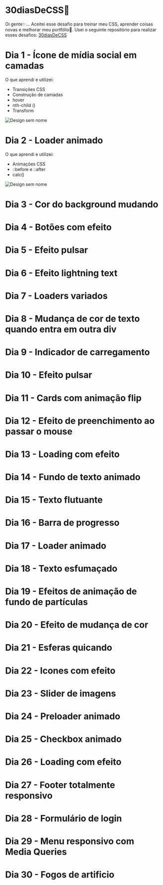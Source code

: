 # 30diasDeCSS🚀

Oi gente✨...
Aceitei esse desafio para treinar meu CSS, aprender coisas novas e melhorar meu portfólio🚀.
Usei o seguinte repositório para realizar esses desafios: [30diasDeCSS](https://github.com/MilenaCarecho/30diasDeCSS#id01)

# Dia 1 - Ícone de mídia social em camadas
O que aprendi e utilizei:
* Transições CSS
* Construção de camadas
* hover
* nth-child ()
* Transform

![Design sem nome](https://user-images.githubusercontent.com/69852246/235525805-7bace409-5211-4cf4-985e-fa97f9000dc8.gif)

# Dia 2 - Loader animado
O que aprendi e utilizei:
* Animações CSS
* ::before e ::after
* calc()

![Design sem nome](https://user-images.githubusercontent.com/69852246/235758939-6bcae660-d0d2-4276-b91a-d1b046a4c049.gif)

# Dia 3 - Cor do background mudando
# Dia 4 - Botões com efeito
# Dia 5 - Efeito pulsar
# Dia 6 - Efeito lightning text
# Dia 7 - Loaders variados
# Dia 8 - Mudança de cor de texto quando entra em outra div
# Dia 9 - Indicador de carregamento
# Dia 10 - Efeito pulsar
# Dia 11 - Cards com animação flip
# Dia 12 - Efeito de preenchimento ao passar o mouse
# Dia 13 - Loading com efeito
# Dia 14 - Fundo de texto animado
# Dia 15 - Texto flutuante
# Dia 16 - Barra de progresso
# Dia 17 - Loader animado
# Dia 18 - Texto esfumaçado
# Dia 19 - Efeitos de animação de fundo de partículas
# Dia 20 - Efeito de mudança de cor
# Dia 21 - Esferas quicando
# Dia 22 - Icones com efeito
# Dia 23 - Slider de imagens
# Dia 24 - Preloader animado
# Dia 25 - Checkbox animado
# Dia 26 - Loading com efeito
# Dia 27 - Footer totalmente responsivo
# Dia 28 - Formulário de login
# Dia 29 - Menu responsivo com Media Queries
# Dia 30 - Fogos de artificio
